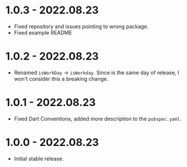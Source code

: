 # 1.0.3 - 2022.08.23

- Fixed repository and issues pointing to wrong package.
- Fixed example README

# 1.0.2 - 2022.08.23

- Renamed `isWorkDay` -> `isWorkday`. Since is the same day of release, I won't consider this a breaking change.

# 1.0.1 - 2022.08.23

- Fixed Dart Conventions, added more description to the `pubspec.yaml`.

# 1.0.0 - 2022.08.23

- Initial stable release.
